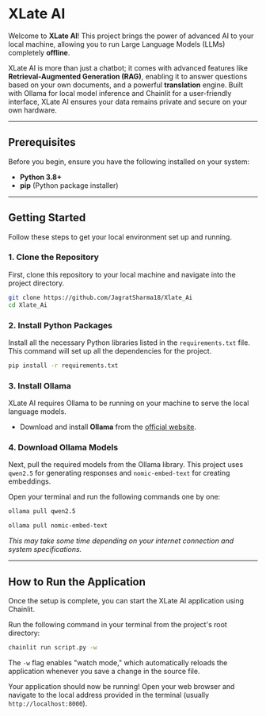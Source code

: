 # XLate AI

Welcome to **XLate AI**! This project brings the power of advanced AI to your local machine, allowing you to run Large Language Models (LLMs) completely **offline**.

XLate AI is more than just a chatbot; it comes with advanced features like **Retrieval-Augmented Generation (RAG)**, enabling it to answer questions based on your own documents, and a powerful **translation** engine. Built with Ollama for local model inference and Chainlit for a user-friendly interface, XLate AI ensures your data remains private and secure on your own hardware.

---

## Prerequisites

Before you begin, ensure you have the following installed on your system:
* **Python 3.8+**
* **pip** (Python package installer)

---

## Getting Started

Follow these steps to get your local environment set up and running.

### 1. Clone the Repository
First, clone this repository to your local machine and navigate into the project directory.
```bash
git clone https://github.com/JagratSharma18/Xlate_Ai
cd Xlate_Ai
```

### 2. Install Python Packages
Install all the necessary Python libraries listed in the `requirements.txt` file. This command will set up all the dependencies for the project.
```bash
pip install -r requirements.txt
```

### 3. Install Ollama
XLate AI requires Ollama to be running on your machine to serve the local language models.
* Download and install **Ollama** from the [official website](https://ollama.com/).

### 4. Download Ollama Models
Next, pull the required models from the Ollama library. This project uses `qwen2.5` for generating responses and `nomic-embed-text` for creating embeddings.

Open your terminal and run the following commands one by one:
```bash
ollama pull qwen2.5
```
```bash
ollama pull nomic-embed-text
```
*This may take some time depending on your internet connection and system specifications.*

---

## How to Run the Application

Once the setup is complete, you can start the XLate AI application using Chainlit.

Run the following command in your terminal from the project's root directory:
```bash
chainlit run script.py -w
```
The `-w` flag enables "watch mode," which automatically reloads the application whenever you save a change in the source file.


Your application should now be running! Open your web browser and navigate to the local address provided in the terminal (usually `http://localhost:8000`).

